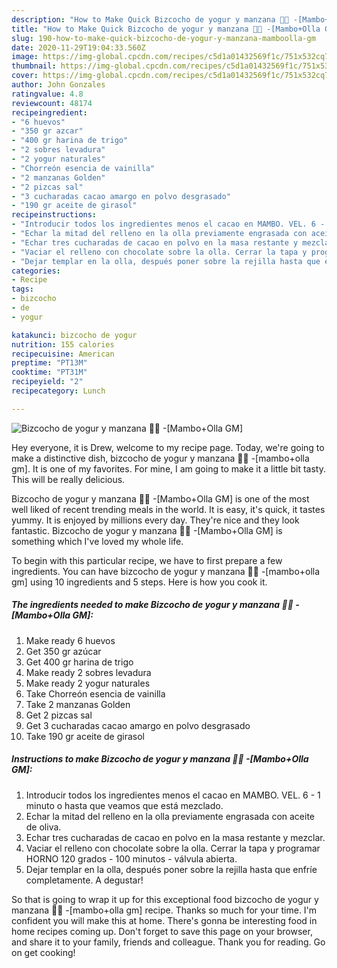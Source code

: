 ```yaml
---
description: "How to Make Quick Bizcocho de yogur y manzana 🍏🥧 -[Mambo+Olla GM]"
title: "How to Make Quick Bizcocho de yogur y manzana 🍏🥧 -[Mambo+Olla GM]"
slug: 190-how-to-make-quick-bizcocho-de-yogur-y-manzana-mamboolla-gm
date: 2020-11-29T19:04:33.560Z
image: https://img-global.cpcdn.com/recipes/c5d1a01432569f1c/751x532cq70/bizcocho-de-yogur-y-manzana-🍏🥧-mamboolla-gm-foto-principal.jpg
thumbnail: https://img-global.cpcdn.com/recipes/c5d1a01432569f1c/751x532cq70/bizcocho-de-yogur-y-manzana-🍏🥧-mamboolla-gm-foto-principal.jpg
cover: https://img-global.cpcdn.com/recipes/c5d1a01432569f1c/751x532cq70/bizcocho-de-yogur-y-manzana-🍏🥧-mamboolla-gm-foto-principal.jpg
author: John Gonzales
ratingvalue: 4.8
reviewcount: 48174
recipeingredient:
- "6 huevos"
- "350 gr azcar"
- "400 gr harina de trigo"
- "2 sobres levadura"
- "2 yogur naturales"
- "Chorreón esencia de vainilla"
- "2 manzanas Golden"
- "2 pizcas sal"
- "3 cucharadas cacao amargo en polvo desgrasado"
- "190 gr aceite de girasol"
recipeinstructions:
- "Introducir todos los ingredientes menos el cacao en MAMBO. VEL. 6 - 1 minuto o hasta que veamos que está mezclado."
- "Echar la mitad del relleno en la olla previamente engrasada con aceite de oliva."
- "Echar tres cucharadas de cacao en polvo en la masa restante y mezclar."
- "Vaciar el relleno con chocolate sobre la olla. Cerrar la tapa y programar HORNO 120 grados - 100 minutos - válvula abierta."
- "Dejar templar en la olla, después poner sobre la rejilla hasta que enfríe completamente. A degustar!"
categories:
- Recipe
tags:
- bizcocho
- de
- yogur

katakunci: bizcocho de yogur 
nutrition: 155 calories
recipecuisine: American
preptime: "PT13M"
cooktime: "PT31M"
recipeyield: "2"
recipecategory: Lunch

---
```



![Bizcocho de yogur y manzana 🍏🥧 -[Mambo+Olla GM]](https://img-global.cpcdn.com/recipes/c5d1a01432569f1c/751x532cq70/bizcocho-de-yogur-y-manzana-🍏🥧-mamboolla-gm-foto-principal.jpg)

Hey everyone, it is Drew, welcome to my recipe page. Today, we're going to make a distinctive dish, bizcocho de yogur y manzana 🍏🥧 -[mambo+olla gm]. It is one of my favorites. For mine, I am going to make it a little bit tasty. This will be really delicious.

Bizcocho de yogur y manzana 🍏🥧 -[Mambo+Olla GM] is one of the most well liked of recent trending meals in the world. It is easy, it's quick, it tastes yummy. It is enjoyed by millions every day. They're nice and they look fantastic. Bizcocho de yogur y manzana 🍏🥧 -[Mambo+Olla GM] is something which I've loved my whole life.




To begin with this particular recipe, we have to first prepare a few ingredients. You can have bizcocho de yogur y manzana 🍏🥧 -[mambo+olla gm] using 10 ingredients and 5 steps. Here is how you cook it.

<!--inarticleads1-->

##### The ingredients needed to make Bizcocho de yogur y manzana 🍏🥧 -[Mambo+Olla GM]:

1. Make ready 6 huevos
1. Get 350 gr azúcar
1. Get 400 gr harina de trigo
1. Make ready 2 sobres levadura
1. Make ready 2 yogur naturales
1. Take Chorreón esencia de vainilla
1. Take 2 manzanas Golden
1. Get 2 pizcas sal
1. Get 3 cucharadas cacao amargo en polvo desgrasado
1. Take 190 gr aceite de girasol




<!--inarticleads2-->

##### Instructions to make Bizcocho de yogur y manzana 🍏🥧 -[Mambo+Olla GM]:

1. Introducir todos los ingredientes menos el cacao en MAMBO. VEL. 6 - 1 minuto o hasta que veamos que está mezclado.
1. Echar la mitad del relleno en la olla previamente engrasada con aceite de oliva.
1. Echar tres cucharadas de cacao en polvo en la masa restante y mezclar.
1. Vaciar el relleno con chocolate sobre la olla. Cerrar la tapa y programar HORNO 120 grados - 100 minutos - válvula abierta.
1. Dejar templar en la olla, después poner sobre la rejilla hasta que enfríe completamente. A degustar!




So that is going to wrap it up for this exceptional food bizcocho de yogur y manzana 🍏🥧 -[mambo+olla gm] recipe. Thanks so much for your time. I'm confident you will make this at home. There's gonna be interesting food in home recipes coming up. Don't forget to save this page on your browser, and share it to your family, friends and colleague. Thank you for reading. Go on get cooking!
